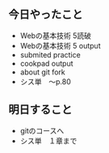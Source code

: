 ## 今日やったこと

- Webの基本技術 5読破
- Webの基本技術 5 output
- submited practice 
- cookpad output
- about git fork
- シス単　〜p.80

## 明日すること

- gitのコースへ
- シス単　１章まで